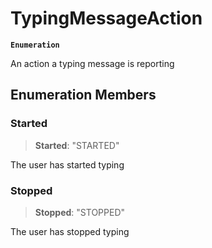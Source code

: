 # TypingMessageAction

**`Enumeration`**

An action a typing message is reporting

## Enumeration Members

### Started

> **Started**: "STARTED"

The user has started typing

### Stopped

> **Stopped**: "STOPPED"

The user has stopped typing
